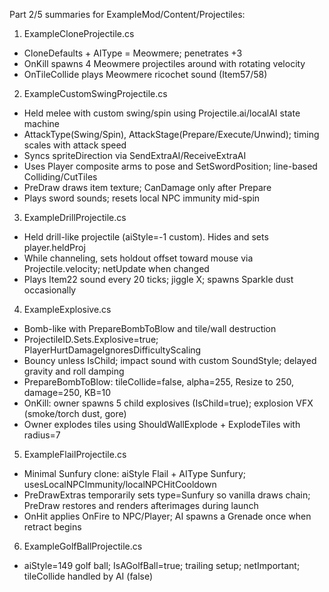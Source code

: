 Part 2/5 summaries for ExampleMod/Content/Projectiles:

1) ExampleCloneProjectile.cs
- CloneDefaults + AIType = Meowmere; penetrates +3
- OnKill spawns 4 Meowmere projectiles around with rotating velocity
- OnTileCollide plays Meowmere ricochet sound (Item57/58)

2) ExampleCustomSwingProjectile.cs
- Held melee with custom swing/spin using Projectile.ai/localAI state machine
- AttackType(Swing/Spin), AttackStage(Prepare/Execute/Unwind); timing scales with attack speed
- Syncs spriteDirection via SendExtraAI/ReceiveExtraAI
- Uses Player composite arms to pose and SetSwordPosition; line-based Colliding/CutTiles
- PreDraw draws item texture; CanDamage only after Prepare
- Plays sword sounds; resets local NPC immunity mid-spin

3) ExampleDrillProjectile.cs
- Held drill-like projectile (aiStyle=-1 custom). Hides and sets player.heldProj
- While channeling, sets holdout offset toward mouse via Projectile.velocity; netUpdate when changed
- Plays Item22 sound every 20 ticks; jiggle X; spawns Sparkle dust occasionally

4) ExampleExplosive.cs
- Bomb-like with PrepareBombToBlow and tile/wall destruction
- ProjectileID.Sets.Explosive=true; PlayerHurtDamageIgnoresDifficultyScaling
- Bouncy unless IsChild; impact sound with custom SoundStyle; delayed gravity and roll damping
- PrepareBombToBlow: tileCollide=false, alpha=255, Resize to 250, damage=250, KB=10
- OnKill: owner spawns 5 child explosives (IsChild=true); explosion VFX (smoke/torch dust, gore)
- Owner explodes tiles using ShouldWallExplode + ExplodeTiles with radius=7

5) ExampleFlailProjectile.cs
- Minimal Sunfury clone: aiStyle Flail + AIType Sunfury; usesLocalNPCImmunity/localNPCHitCooldown
- PreDrawExtras temporarily sets type=Sunfury so vanilla draws chain; PreDraw restores and renders afterimages during launch
- OnHit applies OnFire to NPC/Player; AI spawns a Grenade once when retract begins

6) ExampleGolfBallProjectile.cs
- aiStyle=149 golf ball; IsAGolfBall=true; trailing setup; netImportant; tileCollide handled by AI (false)
